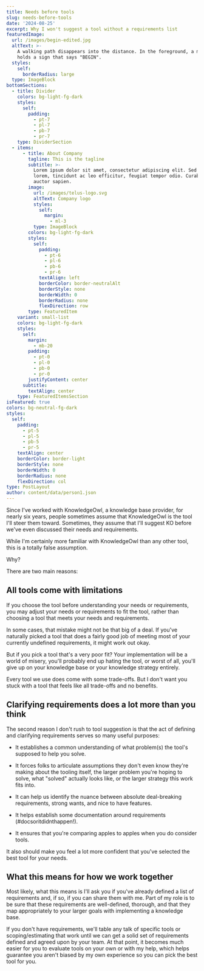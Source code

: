 ```yaml
---
title: Needs before tools
slug: needs-before-tools
date: '2024-08-25'
excerpt: Why I won't suggest a tool without a requirements list
featuredImage:
  url: /images/begin-edited.jpg
  altText: >-
    A walking path disappears into the distance. In the foreground, a metal pole
    holds a sign that says "BEGIN".
  styles:
    self:
      borderRadius: large
  type: ImageBlock
bottomSections:
  - title: Divider
    colors: bg-light-fg-dark
    styles:
      self:
        padding:
          - pt-7
          - pl-7
          - pb-7
          - pr-7
    type: DividerSection
  - items:
      - title: About Company
        tagline: This is the tagline
        subtitle: >-
          Lorem ipsum dolor sit amet, consectetur adipiscing elit. Sed ante
          lorem, tincidunt ac leo efficitur, feugiat tempor odio. Curabitur at
          auctor sapien.
        image:
          url: /images/telus-logo.svg
          altText: Company logo
          styles:
            self:
              margin:
                - ml-3
          type: ImageBlock
        colors: bg-light-fg-dark
        styles:
          self:
            padding:
              - pt-6
              - pl-6
              - pb-6
              - pr-6
            textAlign: left
            borderColor: border-neutralAlt
            borderStyle: none
            borderWidth: 0
            borderRadius: none
            flexDirection: row
        type: FeaturedItem
    variant: small-list
    colors: bg-light-fg-dark
    styles:
      self:
        margin:
          - mb-20
        padding:
          - pt-0
          - pl-0
          - pb-0
          - pr-0
        justifyContent: center
      subtitle:
        textAlign: center
    type: FeaturedItemsSection
isFeatured: true
colors: bg-neutral-fg-dark
styles:
  self:
    padding:
      - pt-5
      - pl-5
      - pb-5
      - pr-5
    textAlign: center
    borderColor: border-light
    borderStyle: none
    borderWidth: 0
    borderRadius: none
    flexDirection: col
type: PostLayout
author: content/data/person1.json
---
```

Since I've worked with KnowledgeOwl, a knowledge base provider, for nearly six years, people sometimes assume that KnowledgeOwl is the tool I'll steer them toward. Sometimes, they assume that I'll suggest KO before we've even discussed their needs and requirements.

While I'm certainly more familiar with KnowledgeOwl than any other tool, this is a totally false assumption.

Why?

There are two main reasons:

## All tools come with limitations

If you choose the tool before understanding your needs or requirements, you may adjust your needs or requirements to fit the tool, rather than choosing a tool that meets your needs and requirements.

In some cases, that mistake might not be that big of a deal. If you've naturally picked a tool that does a fairly good job of meeting most of your currently undefined requirements, it might work out okay.

But if you pick a tool that's a very poor fit? Your implementation will be a world of misery, you'll probably end up hating the tool, or worst of all, you'll give up on your knowledge base or your knowledge strategy entirely.

Every tool we use does come with some trade-offs. But I don't want you stuck with a tool that feels like all trade-offs and no benefits.

## Clarifying requirements does a lot more than you think

The second reason I don't rush to tool suggestion is that the act of defining and clarifying requirements serves so many useful purposes:

*   It establishes a common understanding of what problem(s) the tool's supposed to help you solve.

*   It forces folks to articulate assumptions they don't even know they're making about the tooling itself, the larger problem you're hoping to solve, what "solved" actually looks like, or the larger strategy this work fits into.

*   It can help us identify the nuance between absolute deal-breaking requirements, strong wants, and nice to have features.

*   It helps establish some documentation around requirements (#docsoritdidnthappen!).

*   It ensures that you're comparing apples to apples when you do consider tools.

It also should make you feel a lot more confident that you've selected the best tool for your needs.

## What this means for how we work together

Most likely, what this means is I'll ask you if you've already defined a list of requirements and, if so, if you can share them with me. Part of my role is to be sure that these requirements are well-defined, thorough, and that they map appropriately to your larger goals with implementing a knowledge base.

If you don't have requirements, we'll table any talk of specific tools or scoping/estimating that work until we can get a solid set of requirements defined and agreed upon by your team. At that point, it becomes much easier for you to evaluate tools on your own or with my help, which helps guarantee you aren't biased by my own experience so you can pick the best tool for you.

